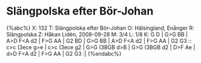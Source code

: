 # Slängpolska efter Bör-Johan

{%abc%}
X: 132
T: Slängpolska efter Bör-Johan
O: Hälsingland, Enånger
R: Slängpolska
Z: Håkan Lidén, 2008-09-28
M: 3/4
L: 1/8
K: G
D | G>G B<d c>B | A>D F<A d2 | F>G A<c B>A | G2 B<d g>D | G>G B<d c>B | 
A>D F<A d2 | F>G A<c B>A | G2 G3 :: c>c (3ece g>e | c>c (3ece g2 | 
G>G (3BGB d>B | G>G (3BGB d2 | D>F A<d f>e | d>D F<A d2 | F>G A<c B>A | G2 G3 :|
{%endabc%}


